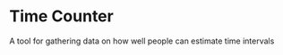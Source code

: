 Time Counter
==============
A tool for gathering data on how well people can estimate time intervals